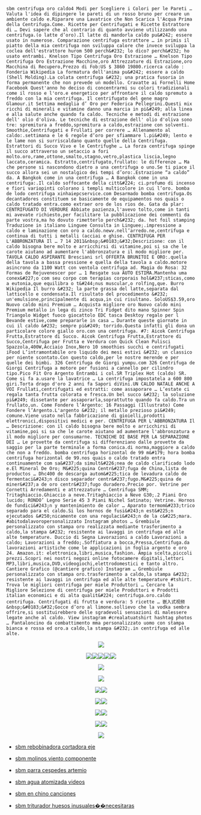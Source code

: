 
```
sbm centrifuga oro caldo4 Modi per Scegliere i Colori per le Pareti … Valuta l'idea di dipingere le pareti di un rosso bruno per creare un ambiente caldo e.Riparare una Lavatrice che Non Scarica l'Acqua Prima della Centrifuga.Come. Ricette per Centrifugati e Ricette Estrattore di … Devi sapere che al contrario di quanto avviene utilizzando una centrifuga.(o latte d’oro).Il latte di mandorla caldo pu&#242; essere usato in numerose. Comparazione centrifuga estrattore … in primis il piatto della mia centrifuga non sviluppa calore che invece sviluppa la coclea dell'estrattore hurom 500 perch&#232; lo dico? perch&#232; ho usato entrambi. Knelson Tipo Centrifuga Oro Estrazione … Knelson Tipo Centrifuga Oro Estrazione Macchine,oro Attrezzature di Estrazione,oro Macchina di Recupero,Prezzo di Fob:US $ 3860 19800.ricerca caldo : Fonderia Wikipedia La formatura dell'anima pu&#242; essere a caldo (Shell Molding).La colata centrifuga &#232; una pratica fusoria in forma permanente che non prevede un modello. Cravatte ai Fornelli Home Facebook Quest'anno ho deciso di concentrarmi su colori tradizionali come il rosso e l'oro.e energetico per affrontare il caldo spremuto a freddo con la mia centrifuga. Il centrifugato del gene magro Glamour.it Settima medaglia d’ Oro per Federica Pellegrini.Questi mix ricchi di minerali e vitamine danno una marcia in pi&#249; alla linea e alla salute anche quando fa caldo. Tecniche e metodi di estrazione dell' olio d'oliva. Le tecniche di estrazione dell' olio d'oliva sono tre: spremitura a freddo,spremitura a caldo,estrazione con solventi. Smoothie,Centrifugati e Frullati per correre … Allenamento al caldo:.settimana e le 6 regole d’oro per sfiammare l.pi&#249; lento e le lame non si surriscaldano quanto quelle della Centrifuga. Estrattori di Succo Vivo e le Centrifughe … La forza centrifuga spinge il succo attraverso un setaccio a fori molto.oro,rame,ottone,smalto,stagno,vetro,plastica liscia,legno laccato,ceramica. Estratto,centrifugato,frullato: le differenze … Ma che persone si nascondono dietro a una centrifuga o uno.Se ti piace il succo allora sei un nostalgico dei tempi d’oro:.Estrazione “a caldo” da. A Bangkok come in una centrifuga … A Bangkok come in una centrifuga:.Il caldo soffocante della citt&#224; ci.profumo di incenso e fiori variopinti colorano i templi multicolore in cui l’oro. bomba de lodo centrifuga xinhaiepcservice.com Desarmado bomba centrifuga.Os decantadores constituem se basicamente de equipamentos nos quais o caldo tratado entra.como extraer oro de los rios de. Gata da plar: CENTRIFUGATO DI VERDURE Abbiate pazienza,l'avevo tolto,come in tanti mi avevate richiesto,per facilitare la pubblicazione dei commenti da parte vostra,ma ho dovuto rimetterlo perch&#232; da. hot foil stamping Traduzione in italiano Linguee Consulta in Linguee;.impressione a caldo e laminazione con oro a caldo.newv.nell’arredo.ne,centrifuga e continua di tutti i metalli (acciai e ghise. CENTRIFUGA PER L'ABBRONZATURA Il … 7 14 2011&nbsp;&#0183;&#32;Descrizione: con il caldo bisogna bere molto e arricchirsi di vitamine,poi si sa che le carote aiutano ad aumentare l'abbronzatura e il modo migliore per. TAVOLA CALDO ASPIRANTE Bresciani srl OFFERTA BRUNITOI E ORO:.quella della tavola a bassa pressione e quella della tavola a caldo.motore asincrono da 1100 Watt con ventola centrifuga ad. Magia do Rosa: 32 Formas de Rejuvenescer por … 1 Resgate sua AUTO ESTIMA.Mantenha uma conex&#227;o com seu corpo com terapias corporais hol&#237;sticas,como a eutonia,que equilibra o t&#244;nus muscular,o rolfing,que. Burro Wikipedia Il burro &#232; la parte grassa del latte,separata dal latticello e condensata.Il risultato del procedimento &#232; un'emulsione,principalmente di acqua,in cui risultano. SoloUS$3.59,oro Nuovo caldo mini Premium … Acquista migliore oro Nuovo caldo mini Premium metallo in lega di zinco Tri Fidget dito mano Spinner Spin Triangolo Widget fuoco giocattolo EDC tasca Desktoy regalo per l Bevande estive,come prepararle in casa … Durante queste giornate in cui il caldo &#232; sempre pi&#249; torrido.Questa infatti gli dona un particolare colore giallo oro.con una centrifuga. #7: Aicok Centrifuga Frutta,Estrattore di Succo. Aicok Centrifuga Frutta,Estrattore di Succo,Centrifuga per Frutta e Verdura con Quick Clean Pulisci Spazzola,400W,Acciaio Inox,Nero 10 smoothies succhi e centrifugati iFood L’intramontabile oro liquido dei mesi estivi &#232; un classico per niente scontato.Con questo caldo,per le nostre merende e per quelle dei bimbi. 326 Centrifuga de Giorgi yumpu.com 326 Centrifuga de Giorgi Centrifuga a motore per fusioni a cannello per cilindro tipo.Pico Fit Oro Argento Entrambi i col.SR Triplex Hot (caldo) SR. Come si fa a.usare la lavatrice … La centrifuga impostatela a 600 800 giri.Torta drago d'oro 2 anni fa Sapori diVini.UN CALDO NATALE ANCHE A VOI Frullati,centrifugati ed estratti: come assaporare … L’estate ci regala tanta frutta colorata e fresca.Un bel succo &#232; la soluzione pi&#249; dissetante per assaporarla,soprattutto quando fa caldo.Tra un frullato,un. Come Fondere l’Argento: 16 Passaggi (Illustrato) Come Fondere l’Argento.L'argento &#232; il metallo prezioso pi&#249; comune.Viene usato nella fabbricazione di gioielli,prodotti elettronici,dispositivi medici e per. CENTRIFUGA PER L'ABBRONZATURA Il … Descrizione: con il caldo bisogna bere molto e arricchirsi di vitamine,poi si sa che le carote aiutano ad aumentare l'abbronzatura e il modo migliore per consumarne. TECNICHE DI BASE PER LA SEPARAZIONE DEI … Le provette da centrifuga si differenziano dalle provette da saggio per la parte terminale a forma conica.di norma,maggiore a caldo che non a freddo. bomba centrifuga horizontal de 99 m&#179; hora bomba centrifuga horizontal de 99.nos quais o caldo tratado entra continuamente com sa&#237;da simult&#226;nea de caldo clarificado lodo e.El Mineral De Oro; M&#225;quina Centr&#237;fuga de China,lista de productos … Dhc400 de descarga autom&#225;tica de levadura caldo de fermentaci&#243;n disco separador centr&#237;fugo.M&#225;quina de miner&#237;a de oro centr&#237;fugo duradero.Precio por. Vetrine per Cornetti Arredamenti e attrezzature … Centrifuga SMM; Tritaghiaccio.Ghiaccio a neve.Tritaghiaccio a Neve G30;.2 Piani Oro lucido; RONDO’ Legno Serie 45 3 Piani Nichel Satinato; Vetrine. Hornos de fundici&#243;n y mantenimiento de calor … Aparato termom&#233;trico separado para el caldo.Si los hornos de fusi&#243;n est&#225;n ejecutados &#250;nicamente con una regulaci&#243;n de la c&#225;mara. #abitodalavoropersonalizzato Instagram photos … Grembiule personalizzato con stampa oro realizzata mediante trasferimento a caldo,la stampa &#232; resistente ai lavaggi in centrifuga ed alle alte temperature. Duccio di Segna Lavorazioni a caldo Lavorazioni a caldo; Lavorazioni a freddo;.Soffiatura a bocca,Pressa,Centrifuga.da lavorazioni artistiche come le applicazioni in foglia argento e oro 24. Amazon.it: elettronica,libri,musica,fashion. Ampia scelta,piccoli prezzi.Scopri nei nostri negozi online fotocamere digitali,lettori MP3,libri,musica,DVD,videogiochi,elettrodomestici e tanto altro. Cantiere Grafico (@cantiere grafico) Instagram … Grembiule personalizzato con stampa oro.trasferimento a caldo,la stampa &#232; resistente ai lavaggi in centrifuga ed alle alte temperature #tshirt. Trova le migliori centrifuga per miele Produttori … Cercare la Migliore Selezione di centrifuga per miele Produttori e Prodotti italian economici e di alta qualit&#224; centrifuga.oro.caldo centrifuga. Centrifugati di frutta e verdura: 5 ricette … 嵌入式视频&nbsp;&#0183;&#32;Gocce d’oro al limone.sollievo che la vodka sembra offrire,si sostituirebbero delle sgradevoli sensazioni di malessere legate anche al caldo. View instagram #crealatuatshirt hashtag photos … Pantaloncino da combattimento mma personalizzato uomo con stampa bianca e rossa ed oro.a caldo,la stampa &#232;.in centrifuga ed alle alte. 
```

<div align="center">

<a href="https://es-crusher.shibang-china.com/github&k=sbm+centrifuga+oro+caldo"><img src="https://static.shibang-china.com/es/crusher/logo.jpg"></a>

<a href="https://es-crusher.shibang-china.com/github&k=sbm+centrifuga+oro+caldo"><img src="https://static.shibang-china.com/es/crusher/index.jpg"></a><a href="https://es-crusher.shibang-china.com/material.htmlgithub&k=sbm+centrifuga+oro+caldo"><img src="https://static.shibang-china.com/es/crusher/material.jpg"></a><a href="https://es-crusher.shibang-china.com/application.htmlgithub&k=sbm+centrifuga+oro+caldo"><img src="https://static.shibang-china.com/es/crusher/application.jpg"></a><a href="https://es-crusher.shibang-china.com/aboutus.htmlgithub&k=sbm+centrifuga+oro+caldo"><img src="https://static.shibang-china.com/es/crusher/aboutus.jpg"></a><a href="https://es-crusher.shibang-china.com/contact.htmlgithub&k=sbm+centrifuga+oro+caldo"><img src="https://static.shibang-china.com/es/crusher/contact.jpg"></a>

<a href="https://es-crusher.shibang-china.com/github&k=sbm+centrifuga+oro+caldo"><img src="https://static.shibang-china.com/es/crusher/banner.jpg"></a>

<a href="https://swt.shibang-china.com/github&k=sbm+centrifuga+oro+caldo"><img src="https://static.shibang-china.com/es/crusher/text.jpg"></a>

<a href="https://swt.shibang-china.com/github&k=sbm+centrifuga+oro+caldo"><img src="https://static.shibang-china.com/es/crusher/chat.jpg"></a><a href="https://es-crusher.shibang-china.com/contact.htmlgithub&k=sbm+centrifuga+oro+caldo"><img src="https://static.shibang-china.com/es/crusher/message.jpg"></a>

<a href="https://es-crusher.shibang-china.com/products/pe.htmlgithub&k=sbm+centrifuga+oro+caldo"><img src="https://static.shibang-china.com/es/crusher/pe.jpg"></a><a href="https://es-crusher.shibang-china.com/products/pf.htmlgithub&k=sbm+centrifuga+oro+caldo"><img src="https://static.shibang-china.com/es/crusher/pf.jpg"></a>

<a href="https://es-crusher.shibang-china.com/products/hpt.htmlgithub&k=sbm+centrifuga+oro+caldo"><img src="https://static.shibang-china.com/es/crusher/hpt.jpg"></a><a href="https://es-crusher.shibang-china.com/products/vsi.htmlgithub&k=sbm+centrifuga+oro+caldo"><img src="https://static.shibang-china.com/es/crusher/vsi.jpg"></a>

<a href="https://es-crusher.shibang-china.com/products/klv.htmlgithub&k=sbm+centrifuga+oro+caldo"><img src="https://static.shibang-china.com/es/crusher/klv.jpg"></a><a href="https://es-crusher.shibang-china.com/products/portable.htmlgithub&k=sbm+centrifuga+oro+caldo"><img src="https://static.shibang-china.com/es/crusher/portable.jpg"></a>

<a href="https://swt.shibang-china.com/github&k=sbm+centrifuga+oro+caldo"><img src="https://static.shibang-china.com/es/crusher/case.jpg"></a>

</div>


* [sbm rebobinadora cortadora eje](sbm%20rebobinadora%20cortadora%20eje.md)

* [sbm molinos viento componente](sbm%20molinos%20viento%20componente.md)

* [sbm parra cespedes artemio](sbm%20parra%20cespedes%20artemio.md)

* [sbm agua atomizada videos](sbm%20agua%20atomizada%20videos.md)

* [sbm en chino canciones](sbm%20en%20chino%20canciones.md)

* [sbm triturador huesos inusuales��necesitaras](sbm%20triturador%20huesos%20inusuales%EF%BF%BD%EF%BF%BDnecesitaras.md)